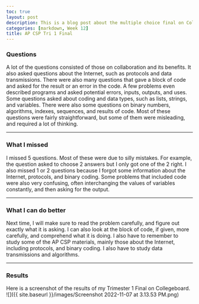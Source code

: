 ```yaml
---
toc: true
layout: post
description: This is a blog post about the multiple choice final on Collegeboard for trimester 1 of AP CSP
categories: [markdown, Week 12]
title: AP CSP Tri 1 Final
---
```


### Questions
A lot of the questions consisted of those on collaboration and its benefits. It also asked questions about the Internet, such as protocols and data transmissions. There were also many questions that gave a block of code and asked for the result or an error in the code. A few problems even described programs and asked potential errors, inputs, outputs, and uses. Some questions asked about coding and data types, such as lists, strings, and variables. There were also some questions on binary numbers, algorithms, indexes, sequences, and results of code. Most of these questions were fairly straightforward, but some of them were misleading, and required a lot of thinking.

---

### What I missed
I missed 5 questions. Most of these were due to silly mistakes. For example, the question asked to choose 2 answers but I only got one of the 2 right. I also missed 1 or 2 questions because I forgot some information about the Internet, protocols, and binary coding. Some problems that included code were also very confusing, often interchanging the values of variables constantly, and then asking for the output.

---

### What I can do better
Next time, I will make sure to read the problem carefully, and figure out exactly what it is asking. I can also look at the block of code, if given, more carefully, and comprehend what it is doing. I also have to remember to study some of the AP CSP materials, mainly those about the Internet, including protocols, and binary coding. I also have to study data transmissions and algorithms.

---


### Results
Here is a screenshot of the results of my Trimester 1 Final on Collegeboard.
![]({{ site.baseurl }}/images/Screenshot 2022-11-07 at 3.13.53 PM.png)

